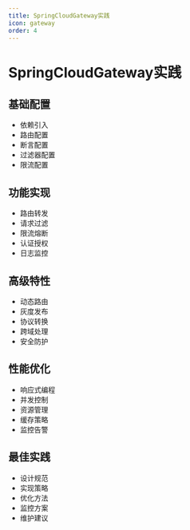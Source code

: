 ```yaml
---
title: SpringCloudGateway实践
icon: gateway
order: 4
---
```


# SpringCloudGateway实践

## 基础配置
- 依赖引入
- 路由配置
- 断言配置
- 过滤器配置
- 限流配置

## 功能实现
- 路由转发
- 请求过滤
- 限流熔断
- 认证授权
- 日志监控

## 高级特性
- 动态路由
- 灰度发布
- 协议转换
- 跨域处理
- 安全防护

## 性能优化
- 响应式编程
- 并发控制
- 资源管理
- 缓存策略
- 监控告警

## 最佳实践
- 设计规范
- 实现策略
- 优化方法
- 监控方案
- 维护建议
